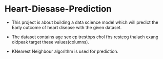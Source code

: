 # Heart-Diesase-Prediction

- This project is about building a data science model which will predict the Early outcome of heart
disease with the given dataset.

- The dataset contains age	sex	cp	trestbps	chol	fbs	restecg	thalach	exang	oldpeak	target
these values(columns).

- KNearest Neighbour algorithm is used for prediction.
